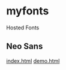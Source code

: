 # myfonts
 Hosted Fonts

## Neo Sans
[index.html](/fonts/neo-sans/index.html)
[demo.html](/fonts/neo-sans/demo.html)